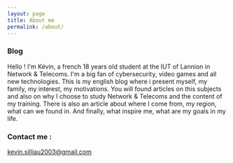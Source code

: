 ```yaml
---
layout: page
title: About me
permalink: /about/
---
```


### Blog

Hello ! 
I'm Kévin, a french 18 years old student at the IUT of Lannion in Network & Telecoms.
I'm a big fan of cybersecurity, video games and all new technologies.
This is my english blog where i present myself, my family, my interest, my motivations.
You will found articles on this subjects and also on why I choose to study Network & Telecoms and the content of my training.
There is also an article about where I come from, my region, what can we found in.
And finally, what inspire me, what are my goals in my life.

### Contact me :

[kevin.silliau2003@gmail.com](mailto:email@domain.com)

